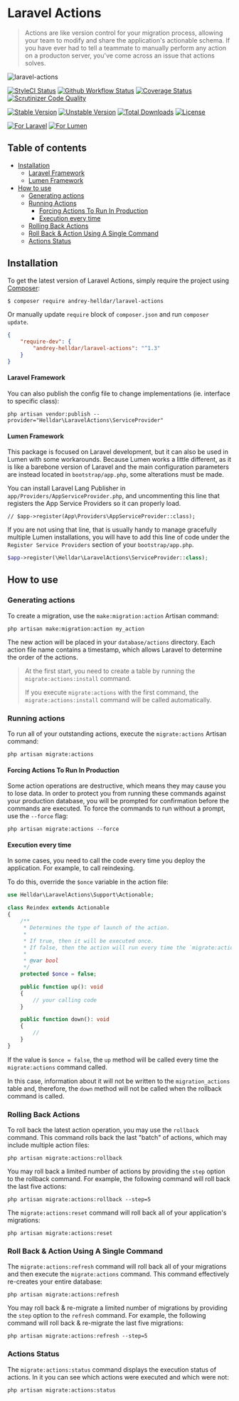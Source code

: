 # Laravel Actions

> Actions are like version control for your migration process, allowing your team to modify and share the application's actionable schema. If you have ever had to tell a teammate to manually perform any action on a producton server, you've come across an issue that actions solves.

![laravel-actions](https://user-images.githubusercontent.com/10347617/101372725-4276fa00-38bd-11eb-818b-0e6a599edcb7.png)

[![StyleCI Status][badge_styleci]][link_styleci]
[![Github Workflow Status][badge_build]][link_build]
[![Coverage Status][badge_coverage]][link_scrutinizer]
[![Scrutinizer Code Quality][badge_quality]][link_scrutinizer]

[![Stable Version][badge_stable]][link_packagist]
[![Unstable Version][badge_unstable]][link_packagist]
[![Total Downloads][badge_downloads]][link_packagist]
[![License][badge_license]][link_license]

[![For Laravel][badge_laravel]][link_packagist]
[![For Lumen][badge_lumen]][link_packagist]

## Table of contents

* [Installation](#installation)
    * [Laravel Framework](#laravel-framework)
    * [Lumen Framework](#lumen-framework)
* [How to use](#how-to-use)
    * [Generating actions](#generating-actions)
    * [Running Actions](#running-actions)
        * [Forcing Actions To Run In Production](#forcing-actions-to-run-in-production)
        * [Execution every time](#execution-every-time)
    * [Rolling Back Actions](#rolling-back-actions)
    * [Roll Back & Action Using A Single Command](#roll-back--action-using-a-single-command)
    * [Actions Status](#actions-status)

## Installation

To get the latest version of Laravel Actions, simply require the project using [Composer](https://getcomposer.org):

```bash
$ composer require andrey-helldar/laravel-actions
```

Or manually update `require` block of `composer.json` and run `composer update`.

```json
{
    "require-dev": {
        "andrey-helldar/laravel-actions": "^1.3"
    }
}
```

#### Laravel Framework

You can also publish the config file to change implementations (ie. interface to specific class):

```
php artisan vendor:publish --provider="Helldar\LaravelActions\ServiceProvider"
```

#### Lumen Framework

This package is focused on Laravel development, but it can also be used in Lumen with some workarounds. Because Lumen works a little different, as it is like a
barebone version of Laravel and the main configuration parameters are instead located in `bootstrap/app.php`, some alterations must be made.

You can install Laravel Lang Publisher in `app/Providers/AppServiceProvider.php`, and uncommenting this line that registers the App Service Providers so it can
properly load.

```
// $app->register(App\Providers\AppServiceProvider::class);
```

If you are not using that line, that is usually handy to manage gracefully multiple Lumen installations, you will have to add this line of code under
the `Register Service Providers` section of your `bootstrap/app.php`.

```php
$app->register(\Helldar\LaravelActions\ServiceProvider::class);
```

## How to use

### Generating actions

To create a migration, use the `make:migration:action` Artisan command:

```
php artisan make:migration:action my_action
```

The new action will be placed in your `database/actions` directory. Each action file name contains a timestamp, which allows Laravel to determine the order of
the actions.

> At the first start, you need to create a table by running the `migrate:actions:install` command.
>
> If you execute `migrate:actions` with the first command, the `migrate:actions:install` command will be called automatically.

### Running actions

To run all of your outstanding actions, execute the `migrate:actions` Artisan command:

```
php artisan migrate:actions
```

#### Forcing Actions To Run In Production

Some action operations are destructive, which means they may cause you to lose data. In order to protect you from running these commands against your production
database, you will be prompted for confirmation before the commands are executed. To force the commands to run without a prompt, use the `--force` flag:

```
php artisan migrate:actions --force
```

#### Execution every time

In some cases, you need to call the code every time you deploy the application. For example, to call reindexing.

To do this, override the `$once` variable in the action file:

```php
use Helldar\LaravelActions\Support\Actionable;

class Reindex extends Actionable
{
    /**
     * Determines the type of launch of the action.
     *
     * If true, then it will be executed once.
     * If false, then the action will run every time the `migrate:actions` command is invoked.
     *
     * @var bool
     */
    protected $once = false;

    public function up(): void
    {
        // your calling code
    }

    public function down(): void
    {
        //
    }
}
```

If the value is `$once = false`, the `up` method will be called every time the `migrate:actions` command called.

In this case, information about it will not be written to the `migration_actions` table and, therefore, the `down` method will not be called when the rollback
command is called.

### Rolling Back Actions

To roll back the latest action operation, you may use the `rollback` command. This command rolls back the last "batch" of actions, which may include multiple
action files:

```
php artisan migrate:actions:rollback
```

You may roll back a limited number of actions by providing the `step` option to the rollback command. For example, the following command will roll back the last
five actions:

```
php artisan migrate:actions:rollback --step=5
```

The `migrate:actions:reset` command will roll back all of your application's migrations:

```
php artisan migrate:actions:reset
```

### Roll Back & Action Using A Single Command

The `migrate:actions:refresh` command will roll back all of your migrations and then execute the `migrate:actions` command. This command effectively re-creates
your entire database:

```
php artisan migrate:actions:refresh
```

You may roll back & re-migrate a limited number of migrations by providing the `step` option to the `refresh` command. For example, the following command will
roll back & re-migrate the last five migrations:

```
php artisan migrate:actions:refresh --step=5
```

### Actions Status

The `migrate:actions:status` command displays the execution status of actions. In it you can see which actions were executed and which were not:

```
php artisan migrate:actions:status
```

[badge_build]:          https://img.shields.io/github/workflow/status/andrey-helldar/laravel-actions/phpunit?style=flat-square

[badge_downloads]:      https://img.shields.io/packagist/dt/andrey-helldar/laravel-actions.svg?style=flat-square

[badge_laravel]:        https://img.shields.io/badge/Laravel-6.x%20%7C%207.x%20%7C%208.x-orange.svg?style=flat-square

[badge_lumen]:          https://img.shields.io/badge/Lumen-6.x%20%7C%207.x%20%7C%208.x-orange.svg?style=flat-square

[badge_license]:        https://img.shields.io/packagist/l/andrey-helldar/laravel-actions.svg?style=flat-square

[badge_coverage]:       https://img.shields.io/scrutinizer/coverage/g/andrey-helldar/laravel-actions.svg?style=flat-square

[badge_quality]:        https://img.shields.io/scrutinizer/g/andrey-helldar/laravel-actions.svg?style=flat-square

[badge_stable]:         https://img.shields.io/github/v/release/andrey-helldar/laravel-actions?label=stable&style=flat-square

[badge_styleci]:        https://styleci.io/repos/317845207/shield

[badge_unstable]:       https://img.shields.io/badge/unstable-dev--main-orange?style=flat-square

[link_build]:           https://github.com/andrey-helldar/laravel-actions/actions

[link_license]:         LICENSE

[link_packagist]:       https://packagist.org/packages/andrey-helldar/laravel-actions

[link_scrutinizer]:     https://scrutinizer-ci.com/g/andrey-helldar/laravel-actions/?branch=main

[link_styleci]:         https://github.styleci.io/repos/317845207
